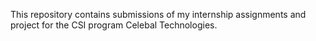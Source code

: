 This repository contains submissions of my internship assignments and project for the CSI program Celebal Technologies.
